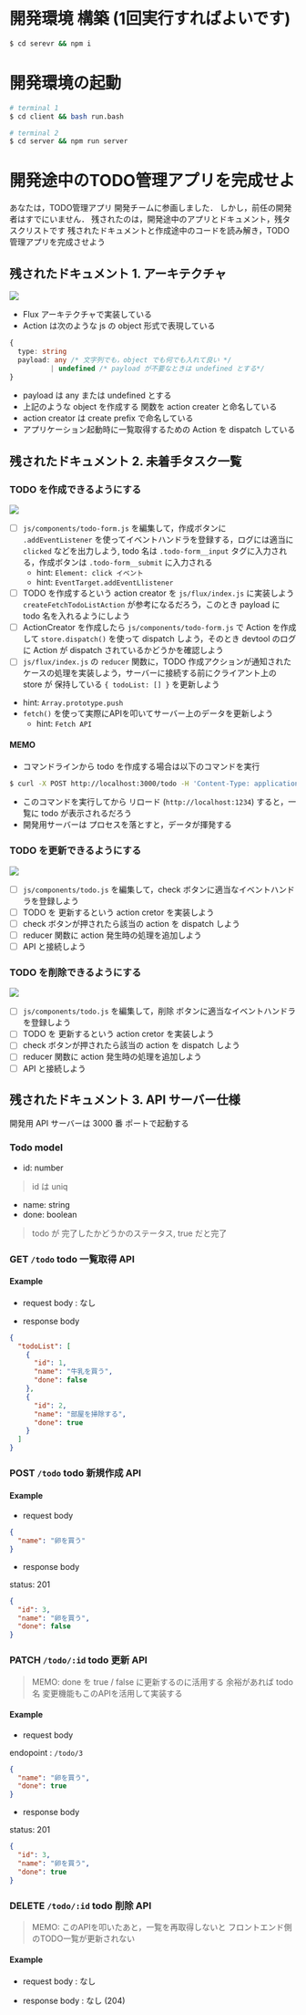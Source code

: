 # 開発環境 構築 (1回実行すればよいです)

```bash
$ cd serevr && npm i
```

# 開発環境の起動

```bash
# terminal 1
$ cd client && bash run.bash

# terminal 2
$ cd server && npm run server
```

# 開発途中のTODO管理アプリを完成せよ

あなたは，TODO管理アプリ 開発チームに参画しました．
しかし，前任の開発者はすでにいません．
残されたのは，開発途中のアプリとドキュメント，残タスクリストです
残されたドキュメントと作成途中のコードを読み解き，TODO管理アプリを完成させよう

## 残されたドキュメント 1. アーキテクチャ

![](./.meta/flux.png)

- Flux アーキテクチャで実装している
- Action は次のような js の object 形式で表現している

```typescript
{
  type: string
  payload: any /* 文字列でも，object でも何でも入れて良い */
          | undefined /* payload が不要なときは undefined とする*/
}
```

- payload は any または undefined とする
- 上記のような object を作成する 関数を action creater と命名している
- action creator は create prefix で命名している
- アプリケーション起動時に一覧取得するための Action を dispatch している

## 残されたドキュメント 2. 未着手タスク一覧

### TODO を作成できるようにする

![](./.meta/create.gif)

- [ ] `js/components/todo-form.js` を編集して，作成ボタンに `.addEventListener` を使ってイベントハンドラを登録する，ログには適当に `clicked` などを出力しよう, todo 名は `.todo-form__input` タグに入力される，作成ボタンは `.todo-form__submit` に入力される
  - hint: `Element: click イベント`
  - hint: `EventTarget.addEventLlistener`
- [ ] TODO を作成するという action creator を `js/flux/index.js` に実装しよう `createFetchTodoListAction` が参考になるだろう，このとき payload に todo 名を入れるようにしよう
- [ ] ActionCreator を作成したら  `js/components/todo-form.js` で Action を作成して `store.dispatch()` を使って dispatch しよう，そのとき devtool のログに Action が dispatch されているかどうかを確認しよう
- [ ]  `js/flux/index.js` の `reducer` 関数に，TODO 作成アクションが通知されたケースの処理を実装しよう，サーバーに接続する前にクライアント上の store が 保持している `{ todoList: [] }` を更新しよう
  - hint: `Array.prototype.push`
- `fetch()` を使って実際にAPIを叩いてサーバー上のデータを更新しよう
  - hint: `Fetch API`

#### MEMO

- コマンドラインから todo を作成する場合は以下のコマンドを実行

```bash
$ curl -X POST http://localhost:3000/todo -H 'Content-Type: application/json' -d '{"name": "卵を買う", "done": false}'
```

- このコマンドを実行してから リロード (`http://localhost:1234`) すると，一覧に todo が表示されるだろう
- 開発用サーバーは プロセスを落とすと，データが揮発する

### TODO を更新できるようにする

![](./.meta/patch.gif)

- [ ] `js/components/todo.js` を編集して，check ボタンに適当なイベントハンドラを登録しよう
- [ ] TODO を 更新するという action cretor を実装しよう
- [ ] check ボタンが押されたら該当の action を dispatch しよう
- [ ] reducer 関数に action 発生時の処理を追加しよう
- [ ] API と接続しよう

### TODO を削除できるようにする

![](./.meta/delete.gif)

- [ ] `js/components/todo.js` を編集して，削除 ボタンに適当なイベントハンドラを登録しよう
- [ ] TODO を 更新するという action cretor を実装しよう
- [ ] check ボタンが押されたら該当の action を dispatch しよう
- [ ] reducer 関数に action 発生時の処理を追加しよう
- [ ] API と接続しよう

## 残されたドキュメント 3. API サーバー仕様

開発用 API サーバーは 3000 番 ポートで起動する

### Todo model

- id: number
> id は uniq
- name: string
- done: boolean
> todo が 完了したかどうかのステータス, true だと完了

### GET `/todo` todo 一覧取得 API

#### Example

- request body : なし

- response body

```json
{
  "todoList": [
    {
      "id": 1,
      "name": "牛乳を買う",
      "done": false
    },
    {
      "id": 2,
      "name": "部屋を掃除する",
      "done": true
    }
  ]
}
```

### POST `/todo` todo 新規作成 API

#### Example

- request body

```json
{
  "name": "卵を買う"
}
```

- response body

status: 201

```json
{
  "id": 3,
  "name": "卵を買う",
  "done": false
}
```

### PATCH `/todo/:id` todo 更新 API

> MEMO:
> done を true / false に更新するのに活用する
> 余裕があれば todo名 変更機能もこのAPIを活用して実装する

#### Example

- request body

endopoint : `/todo/3`

```json
{
  "name": "卵を買う",
  "done": true
}
```

- response body

status: 201

```json
{
  "id": 3,
  "name": "卵を買う",
  "done": true
}
```

### DELETE `/todo/:id` todo 削除 API

> MEMO:
> このAPIを叩いたあと，一覧を再取得しないと
> フロントエンド側のTODO一覧が更新されない

#### Example

- request body : なし

- response body : なし (204)

